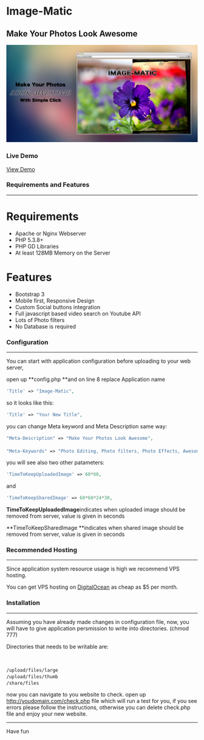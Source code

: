 
Image-Matic
===========

Make Your Photos Look Awesome
-----------------------------
![Cover](Assets/590.png)


### Live Demo

[View Demo](http://effect.gq/)

### Requirements and Features

* * * * *

Requirements
============


-   Apache or Nginx Webserver
-   PHP 5.3.8+
-   PHP GD Libraries
-   At least 128MB Memory on the Server


Features
========


-   Bootstrap 3
-   Mobile first, Responsive Design
-   Custom Social buttons integration
-   Full javascript based video search on Youtube API
-   Lots of Photo filters
-   No Database is required

### Configuration

* * * * *

You can start with application configuration before uploading to your
web server,

open up **config.php **and on line 8 replace Application name

```php
'Title' => "Image-Matic",
```

so it looks like this:

```php
'Title' => "Your New Title",
```

you can change Meta keyword and Meta Description same way:

```php
"Meta-Description" => "Make Your Photos Look Awesome",

"Meta-Keywords" => "Photo Editing, Photo filters, Photo Effects, Awesome Photos",
```


you will see also two other patameters:

```php
'TimeToKeepUploadedImage' => 60*60,
```

and

```php
'TimeToKeepSharedImage' => 60*60*24*30,
```

**TimeToKeepUploadedImage**indicates when uploaded image should be
removed from server, value is given in seconds 

**TimeToKeepSharedImage **indicates when shared image should be removed
from server, value is given in seconds

### Recommended Hosting

* * * * *

Since application system resource usage is high we recommend VPS
hosting.

You can get VPS hosting on
[DigitalOcean](https://www.digitalocean.com/?refcode=2cec31bfb429) as
cheap as \$5 per month.


### Installation

* * * * *

Assuming you have already made changes in configuration file,
now, you will have to give application persmission to write into directories. (chmod 777)

Directories that needs to be writable are: 

 

```sh
/upload/files/large
/upload/files/thumb
/share/files
```

now you can navigate to you website to check. open up
http://youdomain.com/check.php file which will run a test for you, if
you see errors please follow the instructions, otherwise you can delete
check.php file and enjoy your new website.

-------
Have fun
